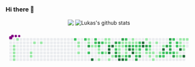 ### Hi there 👋

<!--
**luskasouza/luskasouza** is a ✨ _special_ ✨ repository because its `README.md` (this file) appears on your GitHub profile.

Here are some ideas to get you started:

- 🔭 I’m currently working on ...
- 🌱 I’m currently learning ...
- 👯 I’m looking to collaborate on ...
- 🤔 I’m looking for help with ...
- 💬 Ask me about ...
- 📫 How to reach me: ...
- 😄 Pronouns: ...
- ⚡ Fun fact: ...
-->
<p align="center">
  <img align="center" src="https://github-readme-stats.vercel.app/api/top-langs/?username=luskasouza&theme=radical&hile_langs_below=1&layout=compact"/>
 	 <img align="center" src="https://github-readme-stats.vercel.app/api?username=luskasouza&show_icons=true&theme=radical&line_height=20" alt="Lukas's github stats"/>
</p>
<svg viewBox="-16 -32 880 192" width="880" height="192" xmlns="http://www.w3.org/2000/svg"><style>@keyframes c0{1.17%{fill:var(--c1)}1.19%,to{fill:var(--ce)}}@keyframes c1{1.37%{fill:var(--c1)}1.39%,to{fill:var(--ce)}}@keyframes c2{1.57%{fill:var(--c1)}1.59%,to{fill:var(--ce)}}@keyframes c3{1.77%{fill:var(--c1)}1.79%,to{fill:var(--ce)}}@keyframes c4{1.96%{fill:var(--c1)}1.98%,to{fill:var(--ce)}}@keyframes c5{.58%{fill:var(--c1)}.6%,to{fill:var(--ce)}}@keyframes c6{3.34%{fill:var(--c1)}3.36%,to{fill:var(--ce)}}@keyframes c7{3.15%{fill:var(--c1)}3.17%,to{fill:var(--ce)}}@keyframes c8{4.13%{fill:var(--c1)}4.15%,to{fill:var(--ce)}}@keyframes c9{4.53%{fill:var(--c1)}4.55%,to{fill:var(--ce)}}@keyframes ca{66.66%{fill:var(--c2)}66.68%,to{fill:var(--ce)}}@keyframes cb{6.7%{fill:var(--c1)}6.72%,to{fill:var(--ce)}}@keyframes cc{6.89%{fill:var(--c1)}6.91%,to{fill:var(--ce)}}@keyframes cd{7.29%{fill:var(--c1)}7.31%,to{fill:var(--ce)}}@keyframes ce{66.06%{fill:var(--c2)}66.08%,to{fill:var(--ce)}}@keyframes cf{13.8%{fill:var(--c1)}13.82%,to{fill:var(--ce)}}@keyframes cg{13.99%{fill:var(--c1)}14.01%,to{fill:var(--ce)}}@keyframes ch{67.84%{fill:var(--c3)}67.86%,to{fill:var(--ce)}}@keyframes ci{65.08%{fill:var(--c2)}65.1%,to{fill:var(--ce)}}@keyframes cj{8.47%{fill:var(--c1)}8.49%,to{fill:var(--ce)}}@keyframes ck{93.68%{fill:var(--c4)}93.7%,to{fill:var(--ce)}}@keyframes cl{63.5%{fill:var(--c2)}63.52%,to{fill:var(--ce)}}@keyframes cm{63.7%{fill:var(--c2)}63.72%,to{fill:var(--ce)}}@keyframes cn{8.67%{fill:var(--c1)}8.69%,to{fill:var(--ce)}}@keyframes co{68.63%{fill:var(--c3)}68.65%,to{fill:var(--ce)}}@keyframes cp{64.09%{fill:var(--c2)}64.11%,to{fill:var(--ce)}}@keyframes cq{9.06%{fill:var(--c1)}9.08%,to{fill:var(--ce)}}@keyframes cr{9.26%{fill:var(--c1)}9.28%,to{fill:var(--ce)}}@keyframes cs{9.65%{fill:var(--c1)}9.67%,to{fill:var(--ce)}}@keyframes ct{62.91%{fill:var(--c2)}62.93%,to{fill:var(--ce)}}@keyframes cu{62.32%{fill:var(--c2)}62.34%,to{fill:var(--ce)}}@keyframes cv{12.42%{fill:var(--c1)}12.44%,to{fill:var(--ce)}}@keyframes cw{11.82%{fill:var(--c1)}11.84%,to{fill:var(--ce)}}@keyframes cx{11.23%{fill:var(--c1)}11.25%,to{fill:var(--ce)}}@keyframes cy{12.22%{fill:var(--c1)}12.24%,to{fill:var(--ce)}}@keyframes cz{12.02%{fill:var(--c1)}12.04%,to{fill:var(--ce)}}@keyframes c10{69.42%{fill:var(--c3)}69.44%,to{fill:var(--ce)}}@keyframes c11{91.31%{fill:var(--c4)}91.33%,to{fill:var(--ce)}}@keyframes c12{91.11%{fill:var(--c4)}91.13%,to{fill:var(--ce)}}@keyframes c13{10.25%{fill:var(--c1)}10.27%,to{fill:var(--ce)}}@keyframes c14{91.71%{fill:var(--c4)}91.73%,to{fill:var(--ce)}}@keyframes c15{10.64%{fill:var(--c1)}10.66%,to{fill:var(--ce)}}@keyframes c16{70.4%{fill:var(--c3)}70.42%,to{fill:var(--ce)}}@keyframes c17{44.57%{fill:var(--c1)}44.59%,to{fill:var(--ce)}}@keyframes c18{44.76%{fill:var(--c2)}44.78%,to{fill:var(--ce)}}@keyframes c19{75.73%{fill:var(--c3)}75.75%,to{fill:var(--ce)}}@keyframes c1a{75.53%{fill:var(--c3)}75.55%,to{fill:var(--ce)}}@keyframes c1b{45.35%{fill:var(--c2)}45.37%,to{fill:var(--ce)}}@keyframes c1c{32.53%{fill:var(--c1)}32.55%,to{fill:var(--ce)}}@keyframes c1d{32.73%{fill:var(--c1)}32.75%,to{fill:var(--ce)}}@keyframes c1e{33.72%{fill:var(--c1)}33.74%,to{fill:var(--ce)}}@keyframes c1f{75.34%{fill:var(--c3)}75.36%,to{fill:var(--ce)}}@keyframes c1g{90.13%{fill:var(--c4)}90.15%,to{fill:var(--ce)}}@keyframes c1h{71%{fill:var(--c3)}71.02%,to{fill:var(--ce)}}@keyframes c1i{32.14%{fill:var(--c1)}32.16%,to{fill:var(--ce)}}@keyframes c1j{32.34%{fill:var(--c1)}32.36%,to{fill:var(--ce)}}@keyframes c1k{43.19%{fill:var(--c1)}43.21%,to{fill:var(--ce)}}@keyframes c1l{89.93%{fill:var(--c4)}89.95%,to{fill:var(--ce)}}@keyframes c1m{45.95%{fill:var(--c2)}45.97%,to{fill:var(--ce)}}@keyframes c1n{31.94%{fill:var(--c1)}31.96%,to{fill:var(--ce)}}@keyframes c1o{48.31%{fill:var(--c2)}48.33%,to{fill:var(--ce)}}@keyframes c1p{33.13%{fill:var(--c1)}33.15%,to{fill:var(--ce)}}@keyframes c1q{33.32%{fill:var(--c1)}33.34%,to{fill:var(--ce)}}@keyframes c1r{43.38%{fill:var(--c2)}43.4%,to{fill:var(--ce)}}@keyframes c1s{74.35%{fill:var(--c3)}74.37%,to{fill:var(--ce)}}@keyframes c1t{31.75%{fill:var(--c1)}31.77%,to{fill:var(--ce)}}@keyframes c1u{71.78%{fill:var(--c3)}71.8%,to{fill:var(--ce)}}@keyframes c1v{88.55%{fill:var(--c4)}88.57%,to{fill:var(--ce)}}@keyframes c1w{73.95%{fill:var(--c3)}73.97%,to{fill:var(--ce)}}@keyframes c1x{17.15%{fill:var(--c1)}17.17%,to{fill:var(--ce)}}@keyframes c1y{17.35%{fill:var(--c1)}17.37%,to{fill:var(--ce)}}@keyframes c1z{46.74%{fill:var(--c2)}46.76%,to{fill:var(--ce)}}@keyframes c20{72.18%{fill:var(--c3)}72.2%,to{fill:var(--ce)}}@keyframes c21{88.94%{fill:var(--c4)}88.96%,to{fill:var(--ce)}}@keyframes c22{17.54%{fill:var(--c1)}17.56%,to{fill:var(--ce)}}@keyframes c23{46.93%{fill:var(--c2)}46.95%,to{fill:var(--ce)}}@keyframes c24{38.45%{fill:var(--c1)}38.47%,to{fill:var(--ce)}}@keyframes c25{38.25%{fill:var(--c1)}38.27%,to{fill:var(--ce)}}@keyframes c26{50.29%{fill:var(--c2)}50.31%,to{fill:var(--ce)}}@keyframes c27{73.36%{fill:var(--c3)}73.38%,to{fill:var(--ce)}}@keyframes c28{47.33%{fill:var(--c2)}47.35%,to{fill:var(--ce)}}@keyframes c29{47.13%{fill:var(--c2)}47.15%,to{fill:var(--ce)}}@keyframes c2a{38.65%{fill:var(--c2)}38.67%,to{fill:var(--ce)}}@keyframes c2b{38.06%{fill:var(--c1)}38.08%,to{fill:var(--ce)}}@keyframes c2c{72.97%{fill:var(--c3)}72.99%,to{fill:var(--ce)}}@keyframes c2d{87.37%{fill:var(--c4)}87.39%,to{fill:var(--ce)}}@keyframes c2e{87.17%{fill:var(--c4)}87.19%,to{fill:var(--ce)}}@keyframes c2f{18.33%{fill:var(--c1)}18.35%,to{fill:var(--ce)}}@keyframes c2g{78.29%{fill:var(--c3)}78.31%,to{fill:var(--ce)}}@keyframes c2h{52.46%{fill:var(--c2)}52.48%,to{fill:var(--ce)}}@keyframes c2i{22.67%{fill:var(--c1)}22.69%,to{fill:var(--ce)}}@keyframes c2j{18.73%{fill:var(--c1)}18.75%,to{fill:var(--ce)}}@keyframes c2k{52.85%{fill:var(--c2)}52.87%,to{fill:var(--ce)}}@keyframes c2l{21.09%{fill:var(--c1)}21.11%,to{fill:var(--ce)}}@keyframes c2m{20.9%{fill:var(--c1)}20.92%,to{fill:var(--ce)}}@keyframes c2n{22.28%{fill:var(--c1)}22.3%,to{fill:var(--ce)}}@keyframes c2o{20.7%{fill:var(--c1)}20.72%,to{fill:var(--ce)}}@keyframes c2p{23.46%{fill:var(--c1)}23.48%,to{fill:var(--ce)}}@keyframes c2q{19.12%{fill:var(--c1)}19.14%,to{fill:var(--ce)}}@keyframes c2r{21.88%{fill:var(--c1)}21.9%,to{fill:var(--ce)}}@keyframes c2s{20.31%{fill:var(--c1)}20.33%,to{fill:var(--ce)}}@keyframes c2t{57.98%{fill:var(--c2)}58%,to{fill:var(--ce)}}@keyframes c2u{19.71%{fill:var(--c1)}19.73%,to{fill:var(--ce)}}@keyframes c2v{82.63%{fill:var(--c4)}82.65%,to{fill:var(--ce)}}@keyframes c2w{54.03%{fill:var(--c2)}54.05%,to{fill:var(--ce)}}@keyframes c2x{57.78%{fill:var(--c2)}57.8%,to{fill:var(--ce)}}@keyframes c2y{79.48%{fill:var(--c3)}79.5%,to{fill:var(--ce)}}@keyframes c2z{54.23%{fill:var(--c2)}54.25%,to{fill:var(--ce)}}@keyframes c30{81.65%{fill:var(--c3)}81.67%,to{fill:var(--ce)}}@keyframes c31{56.2%{fill:var(--c2)}56.22%,to{fill:var(--ce)}}@keyframes c32{56.4%{fill:var(--c2)}56.42%,to{fill:var(--ce)}}@keyframes c33{79.87%{fill:var(--c3)}79.89%,to{fill:var(--ce)}}@keyframes c34{54.43%{fill:var(--c2)}54.45%,to{fill:var(--ce)}}@keyframes c35{55.81%{fill:var(--c2)}55.83%,to{fill:var(--ce)}}@keyframes c36{54.63%{fill:var(--c2)}54.65%,to{fill:var(--ce)}}@keyframes c37{80.46%{fill:var(--c3)}80.48%,to{fill:var(--ce)}}@keyframes c38{55.41%{fill:var(--c2)}55.43%,to{fill:var(--ce)}}@keyframes c39{55.22%{fill:var(--c2)}55.24%,to{fill:var(--ce)}}@keyframes c3a{25.63%{fill:var(--c1)}25.65%,to{fill:var(--ce)}}@keyframes c3b{25.04%{fill:var(--c1)}25.06%,to{fill:var(--ce)}}@keyframes c3c{27.41%{fill:var(--c1)}27.43%,to{fill:var(--ce)}}@keyframes c3d{27.21%{fill:var(--c1)}27.23%,to{fill:var(--ce)}}@keyframes c3e{27.01%{fill:var(--c1)}27.03%,to{fill:var(--ce)}}@keyframes c3f{83.62%{fill:var(--c4)}83.64%,to{fill:var(--ce)}}@keyframes c3g{25.24%{fill:var(--c1)}25.26%,to{fill:var(--ce)}}@keyframes c3h{27.6%{fill:var(--c1)}27.62%,to{fill:var(--ce)}}@keyframes c3i{26.81%{fill:var(--c1)}26.83%,to{fill:var(--ce)}}@keyframes c3j{26.62%{fill:var(--c1)}26.64%,to{fill:var(--ce)}}@keyframes c3k{84.21%{fill:var(--c4)}84.23%,to{fill:var(--ce)}}@keyframes c3l{27.8%{fill:var(--c1)}27.82%,to{fill:var(--ce)}}@keyframes u0{.58%{transform:scale(0,1)}.6%,1.17%{transform:scale(.02,1)}1.19%,1.37%{transform:scale(.03,1)}1.39%,1.57%{transform:scale(.05,1)}1.59%,1.77%{transform:scale(.06,1)}1.79%,1.96%{transform:scale(.08,1)}1.98%,3.15%{transform:scale(.09,1)}3.17%,3.34%{transform:scale(.11,1)}3.36%,4.13%{transform:scale(.13,1)}4.15%,4.53%{transform:scale(.14,1)}4.55%,6.7%{transform:scale(.16,1)}6.72%,6.89%{transform:scale(.17,1)}6.91%,7.29%{transform:scale(.19,1)}7.31%,8.47%{transform:scale(.2,1)}8.49%,8.67%{transform:scale(.22,1)}8.69%,9.06%{transform:scale(.23,1)}9.08%,9.26%{transform:scale(.25,1)}9.28%,9.65%{transform:scale(.27,1)}10.25%,9.67%{transform:scale(.28,1)}10.27%,10.64%{transform:scale(.3,1)}10.66%,11.23%{transform:scale(.31,1)}11.25%,11.82%{transform:scale(.33,1)}11.84%,12.02%{transform:scale(.34,1)}12.04%,12.22%{transform:scale(.36,1)}12.24%,12.42%{transform:scale(.38,1)}12.44%,13.8%{transform:scale(.39,1)}13.82%,13.99%{transform:scale(.41,1)}14.01%,17.15%{transform:scale(.42,1)}17.17%,17.35%{transform:scale(.44,1)}17.37%,17.54%{transform:scale(.45,1)}17.56%,18.33%{transform:scale(.47,1)}18.35%,18.73%{transform:scale(.48,1)}18.75%,19.12%{transform:scale(.5,1)}19.14%,19.71%{transform:scale(.52,1)}19.73%,20.31%{transform:scale(.53,1)}20.33%,20.7%{transform:scale(.55,1)}20.72%,20.9%{transform:scale(.56,1)}20.92%,21.09%{transform:scale(.58,1)}21.11%,21.88%{transform:scale(.59,1)}21.9%,22.28%{transform:scale(.61,1)}22.3%,22.67%{transform:scale(.63,1)}22.69%,23.46%{transform:scale(.64,1)}23.48%,25.04%{transform:scale(.66,1)}25.06%,25.24%{transform:scale(.67,1)}25.26%,25.63%{transform:scale(.69,1)}25.65%,26.62%{transform:scale(.7,1)}26.64%,26.81%{transform:scale(.72,1)}26.83%,27.01%{transform:scale(.73,1)}27.03%,27.21%{transform:scale(.75,1)}27.23%,27.41%{transform:scale(.77,1)}27.43%,27.6%{transform:scale(.78,1)}27.62%,27.8%{transform:scale(.8,1)}27.82%,31.75%{transform:scale(.81,1)}31.77%,31.94%{transform:scale(.83,1)}31.96%,32.14%{transform:scale(.84,1)}32.16%,32.34%{transform:scale(.86,1)}32.36%,32.53%{transform:scale(.88,1)}32.55%,32.73%{transform:scale(.89,1)}32.75%,33.13%{transform:scale(.91,1)}33.15%,33.32%{transform:scale(.92,1)}33.34%,33.72%{transform:scale(.94,1)}33.74%,38.06%{transform:scale(.95,1)}38.08%,38.25%{transform:scale(.97,1)}38.27%,38.45%{transform:scale(.98,1)}38.47%,to{transform:scale(1,1)}}@keyframes u1{38.65%{transform:scale(0,1)}38.67%,to{transform:scale(1,1)}}@keyframes u2{43.19%{transform:scale(0,1)}43.21%,to{transform:scale(1,1)}}@keyframes u3{43.38%{transform:scale(0,1)}43.4%,to{transform:scale(1,1)}}@keyframes u4{44.57%{transform:scale(0,1)}44.59%,to{transform:scale(1,1)}}@keyframes u5{44.76%{transform:scale(0,1)}44.78%,45.35%{transform:scale(.03,1)}45.37%,45.95%{transform:scale(.07,1)}45.97%,46.74%{transform:scale(.1,1)}46.76%,46.93%{transform:scale(.13,1)}46.95%,47.13%{transform:scale(.17,1)}47.15%,47.33%{transform:scale(.2,1)}47.35%,48.31%{transform:scale(.23,1)}48.33%,50.29%{transform:scale(.27,1)}50.31%,52.46%{transform:scale(.3,1)}52.48%,52.85%{transform:scale(.33,1)}52.87%,54.03%{transform:scale(.37,1)}54.05%,54.23%{transform:scale(.4,1)}54.25%,54.43%{transform:scale(.43,1)}54.45%,54.63%{transform:scale(.47,1)}54.65%,55.22%{transform:scale(.5,1)}55.24%,55.41%{transform:scale(.53,1)}55.43%,55.81%{transform:scale(.57,1)}55.83%,56.2%{transform:scale(.6,1)}56.22%,56.4%{transform:scale(.63,1)}56.42%,57.78%{transform:scale(.67,1)}57.8%,57.98%{transform:scale(.7,1)}58%,62.32%{transform:scale(.73,1)}62.34%,62.91%{transform:scale(.77,1)}62.93%,63.5%{transform:scale(.8,1)}63.52%,63.7%{transform:scale(.83,1)}63.72%,64.09%{transform:scale(.87,1)}64.11%,65.08%{transform:scale(.9,1)}65.1%,66.06%{transform:scale(.93,1)}66.08%,66.66%{transform:scale(.97,1)}66.68%,to{transform:scale(1,1)}}@keyframes u6{67.84%{transform:scale(0,1)}67.86%,68.63%{transform:scale(.05,1)}68.65%,69.42%{transform:scale(.11,1)}69.44%,70.4%{transform:scale(.16,1)}70.42%,71%{transform:scale(.21,1)}71.02%,71.78%{transform:scale(.26,1)}71.8%,72.18%{transform:scale(.32,1)}72.2%,72.97%{transform:scale(.37,1)}72.99%,73.36%{transform:scale(.42,1)}73.38%,73.95%{transform:scale(.47,1)}73.97%,74.35%{transform:scale(.53,1)}74.37%,75.34%{transform:scale(.58,1)}75.36%,75.53%{transform:scale(.63,1)}75.55%,75.73%{transform:scale(.68,1)}75.75%,78.29%{transform:scale(.74,1)}78.31%,79.48%{transform:scale(.79,1)}79.5%,79.87%{transform:scale(.84,1)}79.89%,80.46%{transform:scale(.89,1)}80.48%,81.65%{transform:scale(.95,1)}81.67%,to{transform:scale(1,1)}}@keyframes u7{82.63%{transform:scale(0,1)}82.65%,83.62%{transform:scale(.08,1)}83.64%,84.21%{transform:scale(.15,1)}84.23%,87.17%{transform:scale(.23,1)}87.19%,87.37%{transform:scale(.31,1)}87.39%,88.55%{transform:scale(.38,1)}88.57%,88.94%{transform:scale(.46,1)}88.96%,89.93%{transform:scale(.54,1)}89.95%,90.13%{transform:scale(.62,1)}90.15%,91.11%{transform:scale(.69,1)}91.13%,91.31%{transform:scale(.77,1)}91.33%,91.71%{transform:scale(.85,1)}91.73%,93.68%{transform:scale(.92,1)}93.7%,to{transform:scale(1,1)}}@keyframes s0{0%,99.8%{transform:translate(0,-16px)}.2%{transform:translate(0,0)}.59%{transform:translate(32px,0)}.79%{transform:translate(32px,16px)}.99%{transform:translate(16px,16px)}1.97%{transform:translate(16px,96px)}2.96%{transform:translate(96px,96px)}3.35%{transform:translate(96px,64px)}3.55%{transform:translate(112px,64px)}4.14%{transform:translate(112px,16px)}6.71%{transform:translate(320px,16px)}7.3%{transform:translate(320px,64px)}65.29%,7.69%{transform:translate(352px,64px)}7.89%{transform:translate(352px,48px)}8.28%{transform:translate(384px,48px)}8.48%,92.9%{transform:translate(384px,32px)}63.91%,8.68%{transform:translate(400px,32px)}8.88%{transform:translate(400px,48px)}64.3%,9.07%{transform:translate(416px,48px)}9.66%{transform:translate(416px,96px)}10.45%,61.34%{transform:translate(480px,96px)}10.65%,61.54%{transform:translate(480px,80px)}11.05%,61.93%{transform:translate(448px,80px)}11.83%,69.82%{transform:translate(448px,16px)}12.03%,69.23%{transform:translate(464px,16px)}12.23%{transform:translate(464px,0)}12.43%{transform:translate(448px,0)}12.62%{transform:translate(448px,-16px)}13.61%{transform:translate(368px,-16px)}14%,67.65%{transform:translate(368px,16px)}14.2%{transform:translate(384px,16px)}14.6%{transform:translate(384px,-16px)}16.96%{transform:translate(576px,-16px)}17.36%,35.11%{transform:translate(576px,16px)}17.55%,41.62%,49.51%{transform:translate(592px,16px)}17.75%,41.42%{transform:translate(592px,0)}18.54%,40.63%{transform:translate(656px,0)}18.74%,40.43%{transform:translate(656px,16px)}19.53%{transform:translate(720px,16px)}19.72%{transform:translate(720px,32px)}19.92%,53.45%{transform:translate(704px,32px)}20.32%,53.85%{transform:translate(704px,64px)}20.91%,22.49%{transform:translate(656px,64px)}21.1%,52.66%{transform:translate(656px,48px)}21.5%{transform:translate(688px,48px)}21.89%{transform:translate(688px,80px)}22.29%{transform:translate(656px,80px)}22.68%{transform:translate(640px,64px)}22.88%,77.71%{transform:translate(640px,80px)}23.27%{transform:translate(672px,80px)}23.47%{transform:translate(672px,96px)}24.85%{transform:translate(784px,96px)}25.05%,25.84%{transform:translate(784px,80px)}25.25%,26.04%,84.42%{transform:translate(800px,80px)}25.44%,26.23%{transform:translate(800px,64px)}25.64%,54.83%{transform:translate(784px,64px)}26.43%{transform:translate(816px,64px)}26.82%{transform:translate(816px,32px)}27.02%,85.01%{transform:translate(800px,32px)}27.42%{transform:translate(800px,0)}27.81%{transform:translate(832px,0)}28.01%{transform:translate(832px,-16px)}31.36%{transform:translate(560px,-16px)}31.76%,88.17%{transform:translate(560px,16px)}32.15%,34.52%,42.41%,48.72%,70.81%{transform:translate(528px,16px)}32.35%,34.32%,48.52%{transform:translate(528px,32px)}32.54%,34.12%,44.38%{transform:translate(512px,32px)}32.74%,44.97%{transform:translate(512px,48px)}33.14%{transform:translate(544px,48px)}33.33%,43.59%{transform:translate(544px,64px)}33.73%,43.98%,90.53%{transform:translate(512px,64px)}35.31%,46.35%{transform:translate(576px,0)}36.49%{transform:translate(672px,0)}37.28%,39.64%{transform:translate(672px,64px)}38.26%{transform:translate(592px,64px)}38.46%{transform:translate(592px,48px)}38.66%,72.58%{transform:translate(608px,48px)}38.86%{transform:translate(608px,64px)}40.24%{transform:translate(672px,16px)}43.2%{transform:translate(528px,80px)}43.39%,74.16%{transform:translate(544px,80px)}44.58%{transform:translate(496px,32px)}44.77%{transform:translate(496px,48px)}45.36%{transform:translate(512px,16px)}45.76%,48.13%{transform:translate(544px,16px)}45.96%{transform:translate(544px,0)}46.75%,71.99%{transform:translate(576px,32px)}47.14%{transform:translate(608px,32px)}47.34%{transform:translate(608px,16px)}48.32%{transform:translate(544px,32px)}50.3%,73.18%{transform:translate(592px,80px)}50.49%,73.77%{transform:translate(576px,80px)}50.89%{transform:translate(576px,112px)}51.68%{transform:translate(640px,112px)}52.47%{transform:translate(640px,48px)}52.86%{transform:translate(656px,32px)}55.62%{transform:translate(784px,0)}55.82%{transform:translate(768px,0)}56.02%{transform:translate(768px,16px)}56.21%{transform:translate(752px,16px)}56.41%,79.68%{transform:translate(752px,32px)}56.61%{transform:translate(768px,32px)}57%{transform:translate(768px,64px)}57.59%{transform:translate(720px,64px)}57.79%{transform:translate(720px,80px)}58.97%{transform:translate(624px,80px)}59.17%{transform:translate(624px,96px)}59.37%{transform:translate(608px,96px)}59.57%{transform:translate(608px,112px)}60.95%{transform:translate(496px,112px)}61.14%{transform:translate(496px,96px)}62.13%{transform:translate(448px,64px)}62.33%{transform:translate(432px,64px)}63.12%{transform:translate(432px,0)}63.51%{transform:translate(400px,0)}64.1%,68.44%{transform:translate(416px,32px)}64.89%{transform:translate(368px,48px)}65.09%{transform:translate(368px,64px)}66.07%{transform:translate(352px,0)}66.67%{transform:translate(304px,0)}66.86%{transform:translate(304px,16px)}67.85%{transform:translate(368px,32px)}68.64%{transform:translate(416px,16px)}69.43%{transform:translate(464px,32px)}69.63%{transform:translate(448px,32px)}71.01%{transform:translate(528px,0)}71.4%{transform:translate(560px,0)}71.79%{transform:translate(560px,32px)}72.19%,88.76%{transform:translate(576px,48px)}72.98%{transform:translate(608px,80px)}73.37%{transform:translate(592px,96px)}73.57%{transform:translate(576px,96px)}74.36%{transform:translate(544px,96px)}74.56%{transform:translate(560px,96px)}74.75%,76.73%{transform:translate(560px,80px)}75.54%{transform:translate(496px,80px)}75.74%{transform:translate(496px,64px)}76.53%{transform:translate(560px,64px)}78.3%{transform:translate(640px,32px)}79.88%{transform:translate(752px,48px)}80.08%{transform:translate(768px,48px)}80.47%{transform:translate(768px,80px)}80.67%{transform:translate(752px,80px)}81.66%{transform:translate(752px,0)}82.05%{transform:translate(720px,0)}82.64%{transform:translate(720px,48px)}83.83%{transform:translate(816px,48px)}84.22%{transform:translate(816px,80px)}87.18%{transform:translate(624px,32px)}87.38%{transform:translate(624px,16px)}88.56%{transform:translate(560px,48px)}88.95%{transform:translate(576px,64px)}89.55%{transform:translate(528px,64px)}89.94%{transform:translate(528px,96px)}90.14%{transform:translate(512px,96px)}91.12%{transform:translate(464px,64px)}91.32%{transform:translate(464px,48px)}91.52%{transform:translate(480px,48px)}91.72%{transform:translate(480px,32px)}93.69%{transform:translate(384px,96px)}97.04%{transform:translate(112px,96px)}97.63%{transform:translate(112px,48px)}97.83%{transform:translate(96px,48px)}98.03%{transform:translate(96px,32px)}98.22%{transform:translate(80px,32px)}98.42%{transform:translate(80px,16px)}98.62%{transform:translate(64px,16px)}99.01%{transform:translate(64px,-16px)}}@keyframes s1{0%,99.8%{transform:translate(16px,-16px)}.2%{transform:translate(0,-16px)}.39%{transform:translate(0,0)}.79%{transform:translate(32px,0)}.99%{transform:translate(32px,16px)}1.18%{transform:translate(16px,16px)}2.17%{transform:translate(16px,96px)}3.16%{transform:translate(96px,96px)}3.55%{transform:translate(96px,64px)}3.75%{transform:translate(112px,64px)}4.34%{transform:translate(112px,16px)}6.9%{transform:translate(320px,16px)}7.5%{transform:translate(320px,64px)}65.48%,7.89%{transform:translate(352px,64px)}8.09%{transform:translate(352px,48px)}8.48%{transform:translate(384px,48px)}8.68%,93.1%{transform:translate(384px,32px)}64.1%,8.88%{transform:translate(400px,32px)}9.07%{transform:translate(400px,48px)}64.5%,9.27%{transform:translate(416px,48px)}9.86%{transform:translate(416px,96px)}10.65%,61.54%{transform:translate(480px,96px)}10.85%,61.74%{transform:translate(480px,80px)}11.24%,62.13%{transform:translate(448px,80px)}12.03%,70.02%{transform:translate(448px,16px)}12.23%,69.43%{transform:translate(464px,16px)}12.43%{transform:translate(464px,0)}12.62%{transform:translate(448px,0)}12.82%{transform:translate(448px,-16px)}13.81%{transform:translate(368px,-16px)}14.2%,67.85%{transform:translate(368px,16px)}14.4%{transform:translate(384px,16px)}14.79%{transform:translate(384px,-16px)}17.16%{transform:translate(576px,-16px)}17.55%,35.31%{transform:translate(576px,16px)}17.75%,41.81%,49.7%{transform:translate(592px,16px)}17.95%,41.62%{transform:translate(592px,0)}18.74%,40.83%{transform:translate(656px,0)}18.93%,40.63%{transform:translate(656px,16px)}19.72%{transform:translate(720px,16px)}19.92%{transform:translate(720px,32px)}20.12%,53.65%{transform:translate(704px,32px)}20.51%,54.04%{transform:translate(704px,64px)}21.1%,22.68%{transform:translate(656px,64px)}21.3%,52.86%{transform:translate(656px,48px)}21.7%{transform:translate(688px,48px)}22.09%{transform:translate(688px,80px)}22.49%{transform:translate(656px,80px)}22.88%{transform:translate(640px,64px)}23.08%,77.91%{transform:translate(640px,80px)}23.47%{transform:translate(672px,80px)}23.67%{transform:translate(672px,96px)}25.05%{transform:translate(784px,96px)}25.25%,26.04%{transform:translate(784px,80px)}25.44%,26.23%,84.62%{transform:translate(800px,80px)}25.64%,26.43%{transform:translate(800px,64px)}25.84%,55.03%{transform:translate(784px,64px)}26.63%{transform:translate(816px,64px)}27.02%{transform:translate(816px,32px)}27.22%,85.21%{transform:translate(800px,32px)}27.61%{transform:translate(800px,0)}28.01%{transform:translate(832px,0)}28.21%{transform:translate(832px,-16px)}31.56%{transform:translate(560px,-16px)}31.95%,88.36%{transform:translate(560px,16px)}32.35%,34.71%,42.6%,48.92%,71.01%{transform:translate(528px,16px)}32.54%,34.52%,48.72%{transform:translate(528px,32px)}32.74%,34.32%,44.58%{transform:translate(512px,32px)}32.94%,45.17%{transform:translate(512px,48px)}33.33%{transform:translate(544px,48px)}33.53%,43.79%{transform:translate(544px,64px)}33.93%,44.18%,90.73%{transform:translate(512px,64px)}35.5%,46.55%{transform:translate(576px,0)}36.69%{transform:translate(672px,0)}37.48%,39.84%{transform:translate(672px,64px)}38.46%{transform:translate(592px,64px)}38.66%{transform:translate(592px,48px)}38.86%,72.78%{transform:translate(608px,48px)}39.05%{transform:translate(608px,64px)}40.43%{transform:translate(672px,16px)}43.39%{transform:translate(528px,80px)}43.59%,74.36%{transform:translate(544px,80px)}44.77%{transform:translate(496px,32px)}44.97%{transform:translate(496px,48px)}45.56%{transform:translate(512px,16px)}45.96%,48.32%{transform:translate(544px,16px)}46.15%{transform:translate(544px,0)}46.94%,72.19%{transform:translate(576px,32px)}47.34%{transform:translate(608px,32px)}47.53%{transform:translate(608px,16px)}48.52%{transform:translate(544px,32px)}50.49%,73.37%{transform:translate(592px,80px)}50.69%,73.96%{transform:translate(576px,80px)}51.08%{transform:translate(576px,112px)}51.87%{transform:translate(640px,112px)}52.66%{transform:translate(640px,48px)}53.06%{transform:translate(656px,32px)}55.82%{transform:translate(784px,0)}56.02%{transform:translate(768px,0)}56.21%{transform:translate(768px,16px)}56.41%{transform:translate(752px,16px)}56.61%,79.88%{transform:translate(752px,32px)}56.8%{transform:translate(768px,32px)}57.2%{transform:translate(768px,64px)}57.79%{transform:translate(720px,64px)}57.99%{transform:translate(720px,80px)}59.17%{transform:translate(624px,80px)}59.37%{transform:translate(624px,96px)}59.57%{transform:translate(608px,96px)}59.76%{transform:translate(608px,112px)}61.14%{transform:translate(496px,112px)}61.34%{transform:translate(496px,96px)}62.33%{transform:translate(448px,64px)}62.52%{transform:translate(432px,64px)}63.31%{transform:translate(432px,0)}63.71%{transform:translate(400px,0)}64.3%,68.64%{transform:translate(416px,32px)}65.09%{transform:translate(368px,48px)}65.29%{transform:translate(368px,64px)}66.27%{transform:translate(352px,0)}66.86%{transform:translate(304px,0)}67.06%{transform:translate(304px,16px)}68.05%{transform:translate(368px,32px)}68.84%{transform:translate(416px,16px)}69.63%{transform:translate(464px,32px)}69.82%{transform:translate(448px,32px)}71.2%{transform:translate(528px,0)}71.6%{transform:translate(560px,0)}71.99%{transform:translate(560px,32px)}72.39%,88.95%{transform:translate(576px,48px)}73.18%{transform:translate(608px,80px)}73.57%{transform:translate(592px,96px)}73.77%{transform:translate(576px,96px)}74.56%{transform:translate(544px,96px)}74.75%{transform:translate(560px,96px)}74.95%,76.92%{transform:translate(560px,80px)}75.74%{transform:translate(496px,80px)}75.94%{transform:translate(496px,64px)}76.73%{transform:translate(560px,64px)}78.5%{transform:translate(640px,32px)}80.08%{transform:translate(752px,48px)}80.28%{transform:translate(768px,48px)}80.67%{transform:translate(768px,80px)}80.87%{transform:translate(752px,80px)}81.85%{transform:translate(752px,0)}82.25%{transform:translate(720px,0)}82.84%{transform:translate(720px,48px)}84.02%{transform:translate(816px,48px)}84.42%{transform:translate(816px,80px)}87.38%{transform:translate(624px,32px)}87.57%{transform:translate(624px,16px)}88.76%{transform:translate(560px,48px)}89.15%{transform:translate(576px,64px)}89.74%{transform:translate(528px,64px)}90.14%{transform:translate(528px,96px)}90.34%{transform:translate(512px,96px)}91.32%{transform:translate(464px,64px)}91.52%{transform:translate(464px,48px)}91.72%{transform:translate(480px,48px)}91.91%{transform:translate(480px,32px)}93.89%{transform:translate(384px,96px)}97.24%{transform:translate(112px,96px)}97.83%{transform:translate(112px,48px)}98.03%{transform:translate(96px,48px)}98.22%{transform:translate(96px,32px)}98.42%{transform:translate(80px,32px)}98.62%{transform:translate(80px,16px)}98.82%{transform:translate(64px,16px)}99.21%{transform:translate(64px,-16px)}}@keyframes s2{0%,99.8%{transform:translate(32px,-16px)}.39%{transform:translate(0,-16px)}.59%{transform:translate(0,0)}.99%{transform:translate(32px,0)}1.18%{transform:translate(32px,16px)}1.38%{transform:translate(16px,16px)}2.37%{transform:translate(16px,96px)}3.35%{transform:translate(96px,96px)}3.75%{transform:translate(96px,64px)}3.94%{transform:translate(112px,64px)}4.54%{transform:translate(112px,16px)}7.1%{transform:translate(320px,16px)}7.69%{transform:translate(320px,64px)}65.68%,8.09%{transform:translate(352px,64px)}8.28%{transform:translate(352px,48px)}8.68%{transform:translate(384px,48px)}8.88%,93.29%{transform:translate(384px,32px)}64.3%,9.07%{transform:translate(400px,32px)}9.27%{transform:translate(400px,48px)}64.69%,9.47%{transform:translate(416px,48px)}10.06%{transform:translate(416px,96px)}10.85%,61.74%{transform:translate(480px,96px)}11.05%,61.93%{transform:translate(480px,80px)}11.44%,62.33%{transform:translate(448px,80px)}12.23%,70.22%{transform:translate(448px,16px)}12.43%,69.63%{transform:translate(464px,16px)}12.62%{transform:translate(464px,0)}12.82%{transform:translate(448px,0)}13.02%{transform:translate(448px,-16px)}14%{transform:translate(368px,-16px)}14.4%,68.05%{transform:translate(368px,16px)}14.6%{transform:translate(384px,16px)}14.99%{transform:translate(384px,-16px)}17.36%{transform:translate(576px,-16px)}17.75%,35.5%{transform:translate(576px,16px)}17.95%,42.01%,49.9%{transform:translate(592px,16px)}18.15%,41.81%{transform:translate(592px,0)}18.93%,41.03%{transform:translate(656px,0)}19.13%,40.83%{transform:translate(656px,16px)}19.92%{transform:translate(720px,16px)}20.12%{transform:translate(720px,32px)}20.32%,53.85%{transform:translate(704px,32px)}20.71%,54.24%{transform:translate(704px,64px)}21.3%,22.88%{transform:translate(656px,64px)}21.5%,53.06%{transform:translate(656px,48px)}21.89%{transform:translate(688px,48px)}22.29%{transform:translate(688px,80px)}22.68%{transform:translate(656px,80px)}23.08%{transform:translate(640px,64px)}23.27%,78.11%{transform:translate(640px,80px)}23.67%{transform:translate(672px,80px)}23.87%{transform:translate(672px,96px)}25.25%{transform:translate(784px,96px)}25.44%,26.23%{transform:translate(784px,80px)}25.64%,26.43%,84.81%{transform:translate(800px,80px)}25.84%,26.63%{transform:translate(800px,64px)}26.04%,55.23%{transform:translate(784px,64px)}26.82%{transform:translate(816px,64px)}27.22%{transform:translate(816px,32px)}27.42%,85.4%{transform:translate(800px,32px)}27.81%{transform:translate(800px,0)}28.21%{transform:translate(832px,0)}28.4%{transform:translate(832px,-16px)}31.76%{transform:translate(560px,-16px)}32.15%,88.56%{transform:translate(560px,16px)}32.54%,34.91%,42.8%,49.11%,71.2%{transform:translate(528px,16px)}32.74%,34.71%,48.92%{transform:translate(528px,32px)}32.94%,34.52%,44.77%{transform:translate(512px,32px)}33.14%,45.36%{transform:translate(512px,48px)}33.53%{transform:translate(544px,48px)}33.73%,43.98%{transform:translate(544px,64px)}34.12%,44.38%,90.93%{transform:translate(512px,64px)}35.7%,46.75%{transform:translate(576px,0)}36.88%{transform:translate(672px,0)}37.67%,40.04%{transform:translate(672px,64px)}38.66%{transform:translate(592px,64px)}38.86%{transform:translate(592px,48px)}39.05%,72.98%{transform:translate(608px,48px)}39.25%{transform:translate(608px,64px)}40.63%{transform:translate(672px,16px)}43.59%{transform:translate(528px,80px)}43.79%,74.56%{transform:translate(544px,80px)}44.97%{transform:translate(496px,32px)}45.17%{transform:translate(496px,48px)}45.76%{transform:translate(512px,16px)}46.15%,48.52%{transform:translate(544px,16px)}46.35%{transform:translate(544px,0)}47.14%,72.39%{transform:translate(576px,32px)}47.53%{transform:translate(608px,32px)}47.73%{transform:translate(608px,16px)}48.72%{transform:translate(544px,32px)}50.69%,73.57%{transform:translate(592px,80px)}50.89%,74.16%{transform:translate(576px,80px)}51.28%{transform:translate(576px,112px)}52.07%{transform:translate(640px,112px)}52.86%{transform:translate(640px,48px)}53.25%{transform:translate(656px,32px)}56.02%{transform:translate(784px,0)}56.21%{transform:translate(768px,0)}56.41%{transform:translate(768px,16px)}56.61%{transform:translate(752px,16px)}56.8%,80.08%{transform:translate(752px,32px)}57%{transform:translate(768px,32px)}57.4%{transform:translate(768px,64px)}57.99%{transform:translate(720px,64px)}58.19%{transform:translate(720px,80px)}59.37%{transform:translate(624px,80px)}59.57%{transform:translate(624px,96px)}59.76%{transform:translate(608px,96px)}59.96%{transform:translate(608px,112px)}61.34%{transform:translate(496px,112px)}61.54%{transform:translate(496px,96px)}62.52%{transform:translate(448px,64px)}62.72%{transform:translate(432px,64px)}63.51%{transform:translate(432px,0)}63.91%{transform:translate(400px,0)}64.5%,68.84%{transform:translate(416px,32px)}65.29%{transform:translate(368px,48px)}65.48%{transform:translate(368px,64px)}66.47%{transform:translate(352px,0)}67.06%{transform:translate(304px,0)}67.26%{transform:translate(304px,16px)}68.24%{transform:translate(368px,32px)}69.03%{transform:translate(416px,16px)}69.82%{transform:translate(464px,32px)}70.02%{transform:translate(448px,32px)}71.4%{transform:translate(528px,0)}71.79%{transform:translate(560px,0)}72.19%{transform:translate(560px,32px)}72.58%,89.15%{transform:translate(576px,48px)}73.37%{transform:translate(608px,80px)}73.77%{transform:translate(592px,96px)}73.96%{transform:translate(576px,96px)}74.75%{transform:translate(544px,96px)}74.95%{transform:translate(560px,96px)}75.15%,77.12%{transform:translate(560px,80px)}75.94%{transform:translate(496px,80px)}76.13%{transform:translate(496px,64px)}76.92%{transform:translate(560px,64px)}78.7%{transform:translate(640px,32px)}80.28%{transform:translate(752px,48px)}80.47%{transform:translate(768px,48px)}80.87%{transform:translate(768px,80px)}81.07%{transform:translate(752px,80px)}82.05%{transform:translate(752px,0)}82.45%{transform:translate(720px,0)}83.04%{transform:translate(720px,48px)}84.22%{transform:translate(816px,48px)}84.62%{transform:translate(816px,80px)}87.57%{transform:translate(624px,32px)}87.77%{transform:translate(624px,16px)}88.95%{transform:translate(560px,48px)}89.35%{transform:translate(576px,64px)}89.94%{transform:translate(528px,64px)}90.34%{transform:translate(528px,96px)}90.53%{transform:translate(512px,96px)}91.52%{transform:translate(464px,64px)}91.72%{transform:translate(464px,48px)}91.91%{transform:translate(480px,48px)}92.11%{transform:translate(480px,32px)}94.08%{transform:translate(384px,96px)}97.44%{transform:translate(112px,96px)}98.03%{transform:translate(112px,48px)}98.22%{transform:translate(96px,48px)}98.42%{transform:translate(96px,32px)}98.62%{transform:translate(80px,32px)}98.82%{transform:translate(80px,16px)}99.01%{transform:translate(64px,16px)}99.41%{transform:translate(64px,-16px)}}@keyframes s3{0%,99.8%{transform:translate(48px,-16px)}.59%{transform:translate(0,-16px)}.79%{transform:translate(0,0)}1.18%{transform:translate(32px,0)}1.38%{transform:translate(32px,16px)}1.58%{transform:translate(16px,16px)}2.56%{transform:translate(16px,96px)}3.55%{transform:translate(96px,96px)}3.94%{transform:translate(96px,64px)}4.14%{transform:translate(112px,64px)}4.73%{transform:translate(112px,16px)}7.3%{transform:translate(320px,16px)}7.89%{transform:translate(320px,64px)}65.88%,8.28%{transform:translate(352px,64px)}8.48%{transform:translate(352px,48px)}8.88%{transform:translate(384px,48px)}9.07%,93.49%{transform:translate(384px,32px)}64.5%,9.27%{transform:translate(400px,32px)}9.47%{transform:translate(400px,48px)}64.89%,9.66%{transform:translate(416px,48px)}10.26%{transform:translate(416px,96px)}11.05%,61.93%{transform:translate(480px,96px)}11.24%,62.13%{transform:translate(480px,80px)}11.64%,62.52%{transform:translate(448px,80px)}12.43%,70.41%{transform:translate(448px,16px)}12.62%,69.82%{transform:translate(464px,16px)}12.82%{transform:translate(464px,0)}13.02%{transform:translate(448px,0)}13.21%{transform:translate(448px,-16px)}14.2%{transform:translate(368px,-16px)}14.6%,68.24%{transform:translate(368px,16px)}14.79%{transform:translate(384px,16px)}15.19%{transform:translate(384px,-16px)}17.55%{transform:translate(576px,-16px)}17.95%,35.7%{transform:translate(576px,16px)}18.15%,42.21%,50.1%{transform:translate(592px,16px)}18.34%,42.01%{transform:translate(592px,0)}19.13%,41.22%{transform:translate(656px,0)}19.33%,41.03%{transform:translate(656px,16px)}20.12%{transform:translate(720px,16px)}20.32%{transform:translate(720px,32px)}20.51%,54.04%{transform:translate(704px,32px)}20.91%,54.44%{transform:translate(704px,64px)}21.5%,23.08%{transform:translate(656px,64px)}21.7%,53.25%{transform:translate(656px,48px)}22.09%{transform:translate(688px,48px)}22.49%{transform:translate(688px,80px)}22.88%{transform:translate(656px,80px)}23.27%{transform:translate(640px,64px)}23.47%,78.3%{transform:translate(640px,80px)}23.87%{transform:translate(672px,80px)}24.06%{transform:translate(672px,96px)}25.44%{transform:translate(784px,96px)}25.64%,26.43%{transform:translate(784px,80px)}25.84%,26.63%,85.01%{transform:translate(800px,80px)}26.04%,26.82%{transform:translate(800px,64px)}26.23%,55.42%{transform:translate(784px,64px)}27.02%{transform:translate(816px,64px)}27.42%{transform:translate(816px,32px)}27.61%,85.6%{transform:translate(800px,32px)}28.01%{transform:translate(800px,0)}28.4%{transform:translate(832px,0)}28.6%{transform:translate(832px,-16px)}31.95%{transform:translate(560px,-16px)}32.35%,88.76%{transform:translate(560px,16px)}32.74%,35.11%,43%,49.31%,71.4%{transform:translate(528px,16px)}32.94%,34.91%,49.11%{transform:translate(528px,32px)}33.14%,34.71%,44.97%{transform:translate(512px,32px)}33.33%,45.56%{transform:translate(512px,48px)}33.73%{transform:translate(544px,48px)}33.93%,44.18%{transform:translate(544px,64px)}34.32%,44.58%,91.12%{transform:translate(512px,64px)}35.9%,46.94%{transform:translate(576px,0)}37.08%{transform:translate(672px,0)}37.87%,40.24%{transform:translate(672px,64px)}38.86%{transform:translate(592px,64px)}39.05%{transform:translate(592px,48px)}39.25%,73.18%{transform:translate(608px,48px)}39.45%{transform:translate(608px,64px)}40.83%{transform:translate(672px,16px)}43.79%{transform:translate(528px,80px)}43.98%,74.75%{transform:translate(544px,80px)}45.17%{transform:translate(496px,32px)}45.36%{transform:translate(496px,48px)}45.96%{transform:translate(512px,16px)}46.35%,48.72%{transform:translate(544px,16px)}46.55%{transform:translate(544px,0)}47.34%,72.58%{transform:translate(576px,32px)}47.73%{transform:translate(608px,32px)}47.93%{transform:translate(608px,16px)}48.92%{transform:translate(544px,32px)}50.89%,73.77%{transform:translate(592px,80px)}51.08%,74.36%{transform:translate(576px,80px)}51.48%{transform:translate(576px,112px)}52.27%{transform:translate(640px,112px)}53.06%{transform:translate(640px,48px)}53.45%{transform:translate(656px,32px)}56.21%{transform:translate(784px,0)}56.41%{transform:translate(768px,0)}56.61%{transform:translate(768px,16px)}56.8%{transform:translate(752px,16px)}57%,80.28%{transform:translate(752px,32px)}57.2%{transform:translate(768px,32px)}57.59%{transform:translate(768px,64px)}58.19%{transform:translate(720px,64px)}58.38%{transform:translate(720px,80px)}59.57%{transform:translate(624px,80px)}59.76%{transform:translate(624px,96px)}59.96%{transform:translate(608px,96px)}60.16%{transform:translate(608px,112px)}61.54%{transform:translate(496px,112px)}61.74%{transform:translate(496px,96px)}62.72%{transform:translate(448px,64px)}62.92%{transform:translate(432px,64px)}63.71%{transform:translate(432px,0)}64.1%{transform:translate(400px,0)}64.69%,69.03%{transform:translate(416px,32px)}65.48%{transform:translate(368px,48px)}65.68%{transform:translate(368px,64px)}66.67%{transform:translate(352px,0)}67.26%{transform:translate(304px,0)}67.46%{transform:translate(304px,16px)}68.44%{transform:translate(368px,32px)}69.23%{transform:translate(416px,16px)}70.02%{transform:translate(464px,32px)}70.22%{transform:translate(448px,32px)}71.6%{transform:translate(528px,0)}71.99%{transform:translate(560px,0)}72.39%{transform:translate(560px,32px)}72.78%,89.35%{transform:translate(576px,48px)}73.57%{transform:translate(608px,80px)}73.96%{transform:translate(592px,96px)}74.16%{transform:translate(576px,96px)}74.95%{transform:translate(544px,96px)}75.15%{transform:translate(560px,96px)}75.35%,77.32%{transform:translate(560px,80px)}76.13%{transform:translate(496px,80px)}76.33%{transform:translate(496px,64px)}77.12%{transform:translate(560px,64px)}78.9%{transform:translate(640px,32px)}80.47%{transform:translate(752px,48px)}80.67%{transform:translate(768px,48px)}81.07%{transform:translate(768px,80px)}81.26%{transform:translate(752px,80px)}82.25%{transform:translate(752px,0)}82.64%{transform:translate(720px,0)}83.23%{transform:translate(720px,48px)}84.42%{transform:translate(816px,48px)}84.81%{transform:translate(816px,80px)}87.77%{transform:translate(624px,32px)}87.97%{transform:translate(624px,16px)}89.15%{transform:translate(560px,48px)}89.55%{transform:translate(576px,64px)}90.14%{transform:translate(528px,64px)}90.53%{transform:translate(528px,96px)}90.73%{transform:translate(512px,96px)}91.72%{transform:translate(464px,64px)}91.91%{transform:translate(464px,48px)}92.11%{transform:translate(480px,48px)}92.31%{transform:translate(480px,32px)}94.28%{transform:translate(384px,96px)}97.63%{transform:translate(112px,96px)}98.22%{transform:translate(112px,48px)}98.42%{transform:translate(96px,48px)}98.62%{transform:translate(96px,32px)}98.82%{transform:translate(80px,32px)}99.01%{transform:translate(80px,16px)}99.21%{transform:translate(64px,16px)}99.61%{transform:translate(64px,-16px)}}:root{--cb:#1b1f230a;--cs:purple;--ce:#ebedf0;--c0:#ebedf0;--c1:#9be9a8;--c2:#40c463;--c3:#30a14e;--c4:#216e39}@media (prefers-color-scheme:dark){:root{--cb:#1b1f230a;--cs:purple;--ce:#161b22;--c1:#01311f;--c2:#034525;--c3:#0f6d31;--c4:#00c647}}.c{shape-rendering:geometricPrecision;rx:2;ry:2;fill:var(--ce);stroke-width:1px;stroke:var(--cb);animation:none 50700ms linear infinite}.c.c0{fill:var(--c1);animation-name:c0}.c.c1,.c.c2,.c.c3{fill:var(--c1);animation-name:c1}.c.c2,.c.c3{animation-name:c2}.c.c3{animation-name:c3}.c.c4,.c.c5,.c.c6{fill:var(--c1);animation-name:c4}.c.c5,.c.c6{animation-name:c5}.c.c6{animation-name:c6}.c.c7,.c.c8,.c.c9{fill:var(--c1);animation-name:c7}.c.c8,.c.c9{animation-name:c8}.c.c9{animation-name:c9}.c.ca{fill:var(--c2);animation-name:ca}.c.cb,.c.cc,.c.cd{fill:var(--c1);animation-name:cb}.c.cc,.c.cd{animation-name:cc}.c.cd{animation-name:cd}.c.ce{fill:var(--c2);animation-name:ce}.c.cf,.c.cg{fill:var(--c1);animation-name:cf}.c.cg{animation-name:cg}.c.ch{fill:var(--c3);animation-name:ch}.c.ci{fill:var(--c2);animation-name:ci}.c.cj{fill:var(--c1);animation-name:cj}.c.ck{fill:var(--c4);animation-name:ck}.c.cl,.c.cm{fill:var(--c2);animation-name:cl}.c.cm{animation-name:cm}.c.cn{fill:var(--c1);animation-name:cn}.c.co{fill:var(--c3);animation-name:co}.c.cp{fill:var(--c2);animation-name:cp}.c.cq,.c.cr,.c.cs{fill:var(--c1);animation-name:cq}.c.cr,.c.cs{animation-name:cr}.c.cs{animation-name:cs}.c.ct,.c.cu{fill:var(--c2);animation-name:ct}.c.cu{animation-name:cu}.c.cv,.c.cw{fill:var(--c1);animation-name:cv}.c.cw{animation-name:cw}.c.cx,.c.cy,.c.cz{fill:var(--c1);animation-name:cx}.c.cy,.c.cz{animation-name:cy}.c.cz{animation-name:cz}.c.c10{fill:var(--c3);animation-name:c10}.c.c11,.c.c12{fill:var(--c4);animation-name:c11}.c.c12{animation-name:c12}.c.c13{fill:var(--c1);animation-name:c13}.c.c14{fill:var(--c4);animation-name:c14}.c.c15{fill:var(--c1);animation-name:c15}.c.c16{fill:var(--c3);animation-name:c16}.c.c17{fill:var(--c1);animation-name:c17}.c.c18{fill:var(--c2);animation-name:c18}.c.c19,.c.c1a{fill:var(--c3);animation-name:c19}.c.c1a{animation-name:c1a}.c.c1b{fill:var(--c2);animation-name:c1b}.c.c1c,.c.c1d,.c.c1e{fill:var(--c1);animation-name:c1c}.c.c1d,.c.c1e{animation-name:c1d}.c.c1e{animation-name:c1e}.c.c1f{fill:var(--c3);animation-name:c1f}.c.c1g{fill:var(--c4);animation-name:c1g}.c.c1h{fill:var(--c3);animation-name:c1h}.c.c1i,.c.c1j,.c.c1k{fill:var(--c1);animation-name:c1i}.c.c1j,.c.c1k{animation-name:c1j}.c.c1k{animation-name:c1k}.c.c1l{fill:var(--c4);animation-name:c1l}.c.c1m{fill:var(--c2);animation-name:c1m}.c.c1n{fill:var(--c1);animation-name:c1n}.c.c1o{fill:var(--c2);animation-name:c1o}.c.c1p,.c.c1q{fill:var(--c1);animation-name:c1p}.c.c1q{animation-name:c1q}.c.c1r{fill:var(--c2);animation-name:c1r}.c.c1s{fill:var(--c3);animation-name:c1s}.c.c1t{fill:var(--c1);animation-name:c1t}.c.c1u{fill:var(--c3);animation-name:c1u}.c.c1v{fill:var(--c4);animation-name:c1v}.c.c1w{fill:var(--c3);animation-name:c1w}.c.c1x,.c.c1y{fill:var(--c1);animation-name:c1x}.c.c1y{animation-name:c1y}.c.c1z{fill:var(--c2);animation-name:c1z}.c.c20{fill:var(--c3);animation-name:c20}.c.c21{fill:var(--c4);animation-name:c21}.c.c22{fill:var(--c1);animation-name:c22}.c.c23{fill:var(--c2);animation-name:c23}.c.c24,.c.c25{fill:var(--c1);animation-name:c24}.c.c25{animation-name:c25}.c.c26{fill:var(--c2);animation-name:c26}.c.c27{fill:var(--c3);animation-name:c27}.c.c28,.c.c29,.c.c2a{fill:var(--c2);animation-name:c28}.c.c29,.c.c2a{animation-name:c29}.c.c2a{animation-name:c2a}.c.c2b{fill:var(--c1);animation-name:c2b}.c.c2c{fill:var(--c3);animation-name:c2c}.c.c2d,.c.c2e{fill:var(--c4);animation-name:c2d}.c.c2e{animation-name:c2e}.c.c2f{fill:var(--c1);animation-name:c2f}.c.c2g{fill:var(--c3);animation-name:c2g}.c.c2h{fill:var(--c2);animation-name:c2h}.c.c2i,.c.c2j{fill:var(--c1);animation-name:c2i}.c.c2j{animation-name:c2j}.c.c2k{fill:var(--c2);animation-name:c2k}.c.c2l,.c.c2m{fill:var(--c1);animation-name:c2l}.c.c2m{animation-name:c2m}.c.c2n,.c.c2o,.c.c2p{fill:var(--c1);animation-name:c2n}.c.c2o,.c.c2p{animation-name:c2o}.c.c2p{animation-name:c2p}.c.c2q,.c.c2r,.c.c2s{fill:var(--c1);animation-name:c2q}.c.c2r,.c.c2s{animation-name:c2r}.c.c2s{animation-name:c2s}.c.c2t{fill:var(--c2);animation-name:c2t}.c.c2u{fill:var(--c1);animation-name:c2u}.c.c2v{fill:var(--c4);animation-name:c2v}.c.c2w,.c.c2x{fill:var(--c2);animation-name:c2w}.c.c2x{animation-name:c2x}.c.c2y{fill:var(--c3);animation-name:c2y}.c.c2z{fill:var(--c2);animation-name:c2z}.c.c30{fill:var(--c3);animation-name:c30}.c.c31,.c.c32{fill:var(--c2);animation-name:c31}.c.c32{animation-name:c32}.c.c33{fill:var(--c3);animation-name:c33}.c.c34,.c.c35,.c.c36{fill:var(--c2);animation-name:c34}.c.c35,.c.c36{animation-name:c35}.c.c36{animation-name:c36}.c.c37{fill:var(--c3);animation-name:c37}.c.c38,.c.c39{fill:var(--c2);animation-name:c38}.c.c39{animation-name:c39}.c.c3a,.c.c3b{fill:var(--c1);animation-name:c3a}.c.c3b{animation-name:c3b}.c.c3c,.c.c3d,.c.c3e{fill:var(--c1);animation-name:c3c}.c.c3d,.c.c3e{animation-name:c3d}.c.c3e{animation-name:c3e}.c.c3f{fill:var(--c4);animation-name:c3f}.c.c3g{fill:var(--c1);animation-name:c3g}.c.c3h,.c.c3i,.c.c3j{fill:var(--c1);animation-name:c3h}.c.c3i,.c.c3j{animation-name:c3i}.c.c3j{animation-name:c3j}.c.c3k{fill:var(--c4);animation-name:c3k}.c.c3l{fill:var(--c1);animation-name:c3l}.s,.u{animation:none linear 50700ms infinite}.u,.u.u0{transform-origin:0 0}.u{transform:scale(0,1)}.u.u0{fill:var(--c1);animation-name:u0}.u.u1{fill:var(--c2);animation-name:u1;transform-origin:417.5px 0}.u.u2{fill:var(--c1);animation-name:u2;transform-origin:424px 0}.u.u3{fill:var(--c2);animation-name:u3;transform-origin:430.5px 0}.u.u4{fill:var(--c1);animation-name:u4;transform-origin:437px 0}.u.u5{fill:var(--c2);animation-name:u5;transform-origin:443.6px 0}.u.u6{fill:var(--c3);animation-name:u6;transform-origin:639.3px 0}.u.u7{fill:var(--c4);animation-name:u7;transform-origin:763.2px 0}.s{shape-rendering:geometricPrecision;fill:var(--cs)}.s.s0{transform:translate(0,-16px);animation-name:s0}.s.s1{transform:translate(16px,-16px);animation-name:s1}.s.s2{transform:translate(32px,-16px);animation-name:s2}.s.s3{transform:translate(48px,-16px);animation-name:s3}</style><rect class="c" x="2" y="2" width="12" height="12"/><rect class="c" x="2" y="18" width="12" height="12"/><rect class="c" x="2" y="34" width="12" height="12"/><rect class="c" x="2" y="50" width="12" height="12"/><rect class="c" x="2" y="66" width="12" height="12"/><rect class="c" x="2" y="82" width="12" height="12"/><rect class="c" x="2" y="98" width="12" height="12"/><rect class="c" x="18" y="2" width="12" height="12"/><rect class="c" x="18" y="18" width="12" height="12"/><rect class="c c0" x="18" y="34" width="12" height="12"/><rect class="c c1" x="18" y="50" width="12" height="12"/><rect class="c c2" x="18" y="66" width="12" height="12"/><rect class="c c3" x="18" y="82" width="12" height="12"/><rect class="c c4" x="18" y="98" width="12" height="12"/><rect class="c c5" x="34" y="2" width="12" height="12"/><rect class="c" x="34" y="18" width="12" height="12"/><rect class="c" x="34" y="34" width="12" height="12"/><rect class="c" x="34" y="50" width="12" height="12"/><rect class="c" x="34" y="66" width="12" height="12"/><rect class="c" x="34" y="82" width="12" height="12"/><rect class="c" x="34" y="98" width="12" height="12"/><rect class="c" x="50" y="2" width="12" height="12"/><rect class="c" x="50" y="18" width="12" height="12"/><rect class="c" x="50" y="34" width="12" height="12"/><rect class="c" x="50" y="50" width="12" height="12"/><rect class="c" x="50" y="66" width="12" height="12"/><rect class="c" x="50" y="82" width="12" height="12"/><rect class="c" x="50" y="98" width="12" height="12"/><rect class="c" x="66" y="2" width="12" height="12"/><rect class="c" x="66" y="18" width="12" height="12"/><rect class="c" x="66" y="34" width="12" height="12"/><rect class="c" x="66" y="50" width="12" height="12"/><rect class="c" x="66" y="66" width="12" height="12"/><rect class="c" x="66" y="82" width="12" height="12"/><rect class="c" x="66" y="98" width="12" height="12"/><rect class="c" x="82" y="2" width="12" height="12"/><rect class="c" x="82" y="18" width="12" height="12"/><rect class="c" x="82" y="34" width="12" height="12"/><rect class="c" x="82" y="50" width="12" height="12"/><rect class="c" x="82" y="66" width="12" height="12"/><rect class="c" x="82" y="82" width="12" height="12"/><rect class="c" x="82" y="98" width="12" height="12"/><rect class="c" x="98" y="2" width="12" height="12"/><rect class="c" x="98" y="18" width="12" height="12"/><rect class="c" x="98" y="34" width="12" height="12"/><rect class="c" x="98" y="50" width="12" height="12"/><rect class="c c6" x="98" y="66" width="12" height="12"/><rect class="c c7" x="98" y="82" width="12" height="12"/><rect class="c" x="98" y="98" width="12" height="12"/><rect class="c" x="114" y="2" width="12" height="12"/><rect class="c c8" x="114" y="18" width="12" height="12"/><rect class="c" x="114" y="34" width="12" height="12"/><rect class="c" x="114" y="50" width="12" height="12"/><rect class="c" x="114" y="66" width="12" height="12"/><rect class="c" x="114" y="82" width="12" height="12"/><rect class="c" x="114" y="98" width="12" height="12"/><rect class="c" x="130" y="2" width="12" height="12"/><rect class="c" x="130" y="18" width="12" height="12"/><rect class="c" x="130" y="34" width="12" height="12"/><rect class="c" x="130" y="50" width="12" height="12"/><rect class="c" x="130" y="66" width="12" height="12"/><rect class="c" x="130" y="82" width="12" height="12"/><rect class="c" x="130" y="98" width="12" height="12"/><rect class="c" x="146" y="2" width="12" height="12"/><rect class="c c9" x="146" y="18" width="12" height="12"/><rect class="c" x="146" y="34" width="12" height="12"/><rect class="c" x="146" y="50" width="12" height="12"/><rect class="c" x="146" y="66" width="12" height="12"/><rect class="c" x="146" y="82" width="12" height="12"/><rect class="c" x="146" y="98" width="12" height="12"/><rect class="c" x="162" y="2" width="12" height="12"/><rect class="c" x="162" y="18" width="12" height="12"/><rect class="c" x="162" y="34" width="12" height="12"/><rect class="c" x="162" y="50" width="12" height="12"/><rect class="c" x="162" y="66" width="12" height="12"/><rect class="c" x="162" y="82" width="12" height="12"/><rect class="c" x="162" y="98" width="12" height="12"/><rect class="c" x="178" y="2" width="12" height="12"/><rect class="c" x="178" y="18" width="12" height="12"/><rect class="c" x="178" y="34" width="12" height="12"/><rect class="c" x="178" y="50" width="12" height="12"/><rect class="c" x="178" y="66" width="12" height="12"/><rect class="c" x="178" y="82" width="12" height="12"/><rect class="c" x="178" y="98" width="12" height="12"/><rect class="c" x="194" y="2" width="12" height="12"/><rect class="c" x="194" y="18" width="12" height="12"/><rect class="c" x="194" y="34" width="12" height="12"/><rect class="c" x="194" y="50" width="12" height="12"/><rect class="c" x="194" y="66" width="12" height="12"/><rect class="c" x="194" y="82" width="12" height="12"/><rect class="c" x="194" y="98" width="12" height="12"/><rect class="c" x="210" y="2" width="12" height="12"/><rect class="c" x="210" y="18" width="12" height="12"/><rect class="c" x="210" y="34" width="12" height="12"/><rect class="c" x="210" y="50" width="12" height="12"/><rect class="c" x="210" y="66" width="12" height="12"/><rect class="c" x="210" y="82" width="12" height="12"/><rect class="c" x="210" y="98" width="12" height="12"/><rect class="c" x="226" y="2" width="12" height="12"/><rect class="c" x="226" y="18" width="12" height="12"/><rect class="c" x="226" y="34" width="12" height="12"/><rect class="c" x="226" y="50" width="12" height="12"/><rect class="c" x="226" y="66" width="12" height="12"/><rect class="c" x="226" y="82" width="12" height="12"/><rect class="c" x="226" y="98" width="12" height="12"/><rect class="c" x="242" y="2" width="12" height="12"/><rect class="c" x="242" y="18" width="12" height="12"/><rect class="c" x="242" y="34" width="12" height="12"/><rect class="c" x="242" y="50" width="12" height="12"/><rect class="c" x="242" y="66" width="12" height="12"/><rect class="c" x="242" y="82" width="12" height="12"/><rect class="c" x="242" y="98" width="12" height="12"/><rect class="c" x="258" y="2" width="12" height="12"/><rect class="c" x="258" y="18" width="12" height="12"/><rect class="c" x="258" y="34" width="12" height="12"/><rect class="c" x="258" y="50" width="12" height="12"/><rect class="c" x="258" y="66" width="12" height="12"/><rect class="c" x="258" y="82" width="12" height="12"/><rect class="c" x="258" y="98" width="12" height="12"/><rect class="c" x="274" y="2" width="12" height="12"/><rect class="c" x="274" y="18" width="12" height="12"/><rect class="c" x="274" y="34" width="12" height="12"/><rect class="c" x="274" y="50" width="12" height="12"/><rect class="c" x="274" y="66" width="12" height="12"/><rect class="c" x="274" y="82" width="12" height="12"/><rect class="c" x="274" y="98" width="12" height="12"/><rect class="c" x="290" y="2" width="12" height="12"/><rect class="c" x="290" y="18" width="12" height="12"/><rect class="c" x="290" y="34" width="12" height="12"/><rect class="c" x="290" y="50" width="12" height="12"/><rect class="c" x="290" y="66" width="12" height="12"/><rect class="c" x="290" y="82" width="12" height="12"/><rect class="c" x="290" y="98" width="12" height="12"/><rect class="c ca" x="306" y="2" width="12" height="12"/><rect class="c" x="306" y="18" width="12" height="12"/><rect class="c" x="306" y="34" width="12" height="12"/><rect class="c" x="306" y="50" width="12" height="12"/><rect class="c" x="306" y="66" width="12" height="12"/><rect class="c" x="306" y="82" width="12" height="12"/><rect class="c" x="306" y="98" width="12" height="12"/><rect class="c" x="322" y="2" width="12" height="12"/><rect class="c cb" x="322" y="18" width="12" height="12"/><rect class="c cc" x="322" y="34" width="12" height="12"/><rect class="c" x="322" y="50" width="12" height="12"/><rect class="c cd" x="322" y="66" width="12" height="12"/><rect class="c" x="322" y="82" width="12" height="12"/><rect class="c" x="322" y="98" width="12" height="12"/><rect class="c" x="338" y="2" width="12" height="12"/><rect class="c" x="338" y="18" width="12" height="12"/><rect class="c" x="338" y="34" width="12" height="12"/><rect class="c" x="338" y="50" width="12" height="12"/><rect class="c" x="338" y="66" width="12" height="12"/><rect class="c" x="338" y="82" width="12" height="12"/><rect class="c" x="338" y="98" width="12" height="12"/><rect class="c ce" x="354" y="2" width="12" height="12"/><rect class="c" x="354" y="18" width="12" height="12"/><rect class="c" x="354" y="34" width="12" height="12"/><rect class="c" x="354" y="50" width="12" height="12"/><rect class="c" x="354" y="66" width="12" height="12"/><rect class="c" x="354" y="82" width="12" height="12"/><rect class="c" x="354" y="98" width="12" height="12"/><rect class="c cf" x="370" y="2" width="12" height="12"/><rect class="c cg" x="370" y="18" width="12" height="12"/><rect class="c ch" x="370" y="34" width="12" height="12"/><rect class="c" x="370" y="50" width="12" height="12"/><rect class="c ci" x="370" y="66" width="12" height="12"/><rect class="c" x="370" y="82" width="12" height="12"/><rect class="c" x="370" y="98" width="12" height="12"/><rect class="c" x="386" y="2" width="12" height="12"/><rect class="c" x="386" y="18" width="12" height="12"/><rect class="c cj" x="386" y="34" width="12" height="12"/><rect class="c" x="386" y="50" width="12" height="12"/><rect class="c" x="386" y="66" width="12" height="12"/><rect class="c" x="386" y="82" width="12" height="12"/><rect class="c ck" x="386" y="98" width="12" height="12"/><rect class="c cl" x="402" y="2" width="12" height="12"/><rect class="c cm" x="402" y="18" width="12" height="12"/><rect class="c cn" x="402" y="34" width="12" height="12"/><rect class="c" x="402" y="50" width="12" height="12"/><rect class="c" x="402" y="66" width="12" height="12"/><rect class="c" x="402" y="82" width="12" height="12"/><rect class="c" x="402" y="98" width="12" height="12"/><rect class="c" x="418" y="2" width="12" height="12"/><rect class="c co" x="418" y="18" width="12" height="12"/><rect class="c cp" x="418" y="34" width="12" height="12"/><rect class="c cq" x="418" y="50" width="12" height="12"/><rect class="c cr" x="418" y="66" width="12" height="12"/><rect class="c" x="418" y="82" width="12" height="12"/><rect class="c cs" x="418" y="98" width="12" height="12"/><rect class="c" x="434" y="2" width="12" height="12"/><rect class="c ct" x="434" y="18" width="12" height="12"/><rect class="c" x="434" y="34" width="12" height="12"/><rect class="c" x="434" y="50" width="12" height="12"/><rect class="c cu" x="434" y="66" width="12" height="12"/><rect class="c" x="434" y="82" width="12" height="12"/><rect class="c" x="434" y="98" width="12" height="12"/><rect class="c cv" x="450" y="2" width="12" height="12"/><rect class="c cw" x="450" y="18" width="12" height="12"/><rect class="c" x="450" y="34" width="12" height="12"/><rect class="c" x="450" y="50" width="12" height="12"/><rect class="c cx" x="450" y="66" width="12" height="12"/><rect class="c" x="450" y="82" width="12" height="12"/><rect class="c" x="450" y="98" width="12" height="12"/><rect class="c cy" x="466" y="2" width="12" height="12"/><rect class="c cz" x="466" y="18" width="12" height="12"/><rect class="c c10" x="466" y="34" width="12" height="12"/><rect class="c c11" x="466" y="50" width="12" height="12"/><rect class="c c12" x="466" y="66" width="12" height="12"/><rect class="c" x="466" y="82" width="12" height="12"/><rect class="c c13" x="466" y="98" width="12" height="12"/><rect class="c" x="482" y="2" width="12" height="12"/><rect class="c" x="482" y="18" width="12" height="12"/><rect class="c c14" x="482" y="34" width="12" height="12"/><rect class="c" x="482" y="50" width="12" height="12"/><rect class="c" x="482" y="66" width="12" height="12"/><rect class="c c15" x="482" y="82" width="12" height="12"/><rect class="c" x="482" y="98" width="12" height="12"/><rect class="c" x="498" y="2" width="12" height="12"/><rect class="c c16" x="498" y="18" width="12" height="12"/><rect class="c c17" x="498" y="34" width="12" height="12"/><rect class="c c18" x="498" y="50" width="12" height="12"/><rect class="c c19" x="498" y="66" width="12" height="12"/><rect class="c c1a" x="498" y="82" width="12" height="12"/><rect class="c" x="498" y="98" width="12" height="12"/><rect class="c" x="514" y="2" width="12" height="12"/><rect class="c c1b" x="514" y="18" width="12" height="12"/><rect class="c c1c" x="514" y="34" width="12" height="12"/><rect class="c c1d" x="514" y="50" width="12" height="12"/><rect class="c c1e" x="514" y="66" width="12" height="12"/><rect class="c c1f" x="514" y="82" width="12" height="12"/><rect class="c c1g" x="514" y="98" width="12" height="12"/><rect class="c c1h" x="530" y="2" width="12" height="12"/><rect class="c c1i" x="530" y="18" width="12" height="12"/><rect class="c c1j" x="530" y="34" width="12" height="12"/><rect class="c" x="530" y="50" width="12" height="12"/><rect class="c" x="530" y="66" width="12" height="12"/><rect class="c c1k" x="530" y="82" width="12" height="12"/><rect class="c c1l" x="530" y="98" width="12" height="12"/><rect class="c c1m" x="546" y="2" width="12" height="12"/><rect class="c c1n" x="546" y="18" width="12" height="12"/><rect class="c c1o" x="546" y="34" width="12" height="12"/><rect class="c c1p" x="546" y="50" width="12" height="12"/><rect class="c c1q" x="546" y="66" width="12" height="12"/><rect class="c c1r" x="546" y="82" width="12" height="12"/><rect class="c c1s" x="546" y="98" width="12" height="12"/><rect class="c" x="562" y="2" width="12" height="12"/><rect class="c c1t" x="562" y="18" width="12" height="12"/><rect class="c c1u" x="562" y="34" width="12" height="12"/><rect class="c c1v" x="562" y="50" width="12" height="12"/><rect class="c" x="562" y="66" width="12" height="12"/><rect class="c c1w" x="562" y="82" width="12" height="12"/><rect class="c" x="562" y="98" width="12" height="12"/><rect class="c c1x" x="578" y="2" width="12" height="12"/><rect class="c c1y" x="578" y="18" width="12" height="12"/><rect class="c c1z" x="578" y="34" width="12" height="12"/><rect class="c c20" x="578" y="50" width="12" height="12"/><rect class="c c21" x="578" y="66" width="12" height="12"/><rect class="c" x="578" y="82" width="12" height="12"/><rect class="c" x="578" y="98" width="12" height="12"/><rect class="c" x="594" y="2" width="12" height="12"/><rect class="c c22" x="594" y="18" width="12" height="12"/><rect class="c c23" x="594" y="34" width="12" height="12"/><rect class="c c24" x="594" y="50" width="12" height="12"/><rect class="c c25" x="594" y="66" width="12" height="12"/><rect class="c c26" x="594" y="82" width="12" height="12"/><rect class="c c27" x="594" y="98" width="12" height="12"/><rect class="c" x="610" y="2" width="12" height="12"/><rect class="c c28" x="610" y="18" width="12" height="12"/><rect class="c c29" x="610" y="34" width="12" height="12"/><rect class="c c2a" x="610" y="50" width="12" height="12"/><rect class="c c2b" x="610" y="66" width="12" height="12"/><rect class="c c2c" x="610" y="82" width="12" height="12"/><rect class="c" x="610" y="98" width="12" height="12"/><rect class="c" x="626" y="2" width="12" height="12"/><rect class="c c2d" x="626" y="18" width="12" height="12"/><rect class="c c2e" x="626" y="34" width="12" height="12"/><rect class="c" x="626" y="50" width="12" height="12"/><rect class="c" x="626" y="66" width="12" height="12"/><rect class="c" x="626" y="82" width="12" height="12"/><rect class="c" x="626" y="98" width="12" height="12"/><rect class="c c2f" x="642" y="2" width="12" height="12"/><rect class="c" x="642" y="18" width="12" height="12"/><rect class="c c2g" x="642" y="34" width="12" height="12"/><rect class="c c2h" x="642" y="50" width="12" height="12"/><rect class="c c2i" x="642" y="66" width="12" height="12"/><rect class="c" x="642" y="82" width="12" height="12"/><rect class="c" x="642" y="98" width="12" height="12"/><rect class="c" x="658" y="2" width="12" height="12"/><rect class="c c2j" x="658" y="18" width="12" height="12"/><rect class="c c2k" x="658" y="34" width="12" height="12"/><rect class="c c2l" x="658" y="50" width="12" height="12"/><rect class="c c2m" x="658" y="66" width="12" height="12"/><rect class="c c2n" x="658" y="82" width="12" height="12"/><rect class="c" x="658" y="98" width="12" height="12"/><rect class="c" x="674" y="2" width="12" height="12"/><rect class="c" x="674" y="18" width="12" height="12"/><rect class="c" x="674" y="34" width="12" height="12"/><rect class="c" x="674" y="50" width="12" height="12"/><rect class="c c2o" x="674" y="66" width="12" height="12"/><rect class="c" x="674" y="82" width="12" height="12"/><rect class="c c2p" x="674" y="98" width="12" height="12"/><rect class="c" x="690" y="2" width="12" height="12"/><rect class="c c2q" x="690" y="18" width="12" height="12"/><rect class="c" x="690" y="34" width="12" height="12"/><rect class="c" x="690" y="50" width="12" height="12"/><rect class="c" x="690" y="66" width="12" height="12"/><rect class="c c2r" x="690" y="82" width="12" height="12"/><rect class="c" x="690" y="98" width="12" height="12"/><rect class="c" x="706" y="2" width="12" height="12"/><rect class="c" x="706" y="18" width="12" height="12"/><rect class="c" x="706" y="34" width="12" height="12"/><rect class="c" x="706" y="50" width="12" height="12"/><rect class="c c2s" x="706" y="66" width="12" height="12"/><rect class="c c2t" x="706" y="82" width="12" height="12"/><rect class="c" x="706" y="98" width="12" height="12"/><rect class="c" x="722" y="2" width="12" height="12"/><rect class="c" x="722" y="18" width="12" height="12"/><rect class="c c2u" x="722" y="34" width="12" height="12"/><rect class="c c2v" x="722" y="50" width="12" height="12"/><rect class="c c2w" x="722" y="66" width="12" height="12"/><rect class="c c2x" x="722" y="82" width="12" height="12"/><rect class="c" x="722" y="98" width="12" height="12"/><rect class="c" x="738" y="2" width="12" height="12"/><rect class="c" x="738" y="18" width="12" height="12"/><rect class="c c2y" x="738" y="34" width="12" height="12"/><rect class="c" x="738" y="50" width="12" height="12"/><rect class="c c2z" x="738" y="66" width="12" height="12"/><rect class="c" x="738" y="82" width="12" height="12"/><rect class="c" x="738" y="98" width="12" height="12"/><rect class="c c30" x="754" y="2" width="12" height="12"/><rect class="c c31" x="754" y="18" width="12" height="12"/><rect class="c c32" x="754" y="34" width="12" height="12"/><rect class="c c33" x="754" y="50" width="12" height="12"/><rect class="c c34" x="754" y="66" width="12" height="12"/><rect class="c" x="754" y="82" width="12" height="12"/><rect class="c" x="754" y="98" width="12" height="12"/><rect class="c c35" x="770" y="2" width="12" height="12"/><rect class="c" x="770" y="18" width="12" height="12"/><rect class="c" x="770" y="34" width="12" height="12"/><rect class="c" x="770" y="50" width="12" height="12"/><rect class="c c36" x="770" y="66" width="12" height="12"/><rect class="c c37" x="770" y="82" width="12" height="12"/><rect class="c" x="770" y="98" width="12" height="12"/><rect class="c" x="786" y="2" width="12" height="12"/><rect class="c c38" x="786" y="18" width="12" height="12"/><rect class="c c39" x="786" y="34" width="12" height="12"/><rect class="c" x="786" y="50" width="12" height="12"/><rect class="c c3a" x="786" y="66" width="12" height="12"/><rect class="c c3b" x="786" y="82" width="12" height="12"/><rect class="c" x="786" y="98" width="12" height="12"/><rect class="c c3c" x="802" y="2" width="12" height="12"/><rect class="c c3d" x="802" y="18" width="12" height="12"/><rect class="c c3e" x="802" y="34" width="12" height="12"/><rect class="c c3f" x="802" y="50" width="12" height="12"/><rect class="c" x="802" y="66" width="12" height="12"/><rect class="c c3g" x="802" y="82" width="12" height="12"/><rect class="c" x="802" y="98" width="12" height="12"/><rect class="c c3h" x="818" y="2" width="12" height="12"/><rect class="c" x="818" y="18" width="12" height="12"/><rect class="c c3i" x="818" y="34" width="12" height="12"/><rect class="c c3j" x="818" y="50" width="12" height="12"/><rect class="c" x="818" y="66" width="12" height="12"/><rect class="c c3k" x="818" y="82" width="12" height="12"/><rect class="c" x="818" y="98" width="12" height="12"/><rect class="c c3l" x="834" y="2" width="12" height="12"/><rect class="c" x="834" y="18" width="12" height="12"/><rect class="c" x="834" y="34" width="12" height="12"/><rect class="u u0" height="12" width="418.1" x="0.0" y="144"/><rect class="u u1" height="12" width="7.1" x="417.5" y="144"/><rect class="u u2" height="12" width="7.1" x="424.0" y="144"/><rect class="u u3" height="12" width="7.1" x="430.5" y="144"/><rect class="u u4" height="12" width="7.1" x="437.0" y="144"/><rect class="u u5" height="12" width="196.3" x="443.6" y="144"/><rect class="u u6" height="12" width="124.5" x="639.3" y="144"/><rect class="u u7" height="12" width="85.4" x="763.2" y="144"/><rect class="s s0" x="0.8" y="0.8" width="14.4" height="14.4" rx="4.5" ry="4.5"/><rect class="s s1" x="1.8" y="1.8" width="12.3" height="12.3" rx="4.1" ry="4.1"/><rect class="s s2" x="2.6" y="2.6" width="10.8" height="10.8" rx="3.6" ry="3.6"/><rect class="s s3" x="3.0" y="3.0" width="9.9" height="9.9" rx="3.3" ry="3.3"/></svg>
